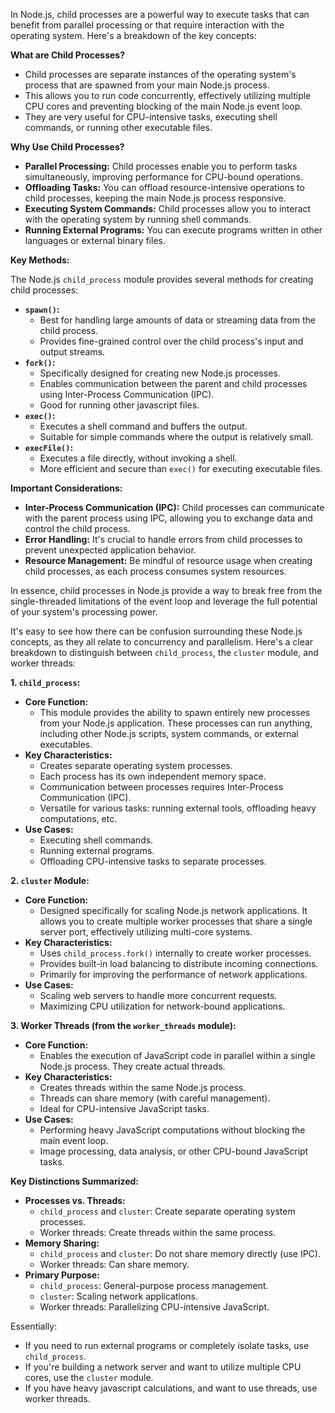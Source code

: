 In Node.js, child processes are a powerful way to execute tasks that can benefit from parallel processing or that require interaction with the operating system. Here's a breakdown of the key concepts:

**What are Child Processes?**

* Child processes are separate instances of the operating system's process that are spawned from your main Node.js process.
* This allows you to run code concurrently, effectively utilizing multiple CPU cores and preventing blocking of the main Node.js event loop.
* They are very useful for CPU-intensive tasks, executing shell commands, or running other executable files.

**Why Use Child Processes?**

* **Parallel Processing:** Child processes enable you to perform tasks simultaneously, improving performance for CPU-bound operations.
* **Offloading Tasks:** You can offload resource-intensive operations to child processes, keeping the main Node.js process responsive.
* **Executing System Commands:** Child processes allow you to interact with the operating system by running shell commands.
* **Running External Programs:** You can execute programs written in other languages or external binary files.

**Key Methods:**

The Node.js `child_process` module provides several methods for creating child processes:

* **`spawn()`:**
    * Best for handling large amounts of data or streaming data from the child process.
    * Provides fine-grained control over the child process's input and output streams.
* **`fork()`:**
    * Specifically designed for creating new Node.js processes.
    * Enables communication between the parent and child processes using Inter-Process Communication (IPC).
    * Good for running other javascript files.
* **`exec()`:**
    * Executes a shell command and buffers the output.
    * Suitable for simple commands where the output is relatively small.
* **`execFile()`:**
    * Executes a file directly, without invoking a shell.
    * More efficient and secure than `exec()` for executing executable files.

**Important Considerations:**

* **Inter-Process Communication (IPC):** Child processes can communicate with the parent process using IPC, allowing you to exchange data and control the child process.
* **Error Handling:** It's crucial to handle errors from child processes to prevent unexpected application behavior.
* **Resource Management:** Be mindful of resource usage when creating child processes, as each process consumes system resources.

In essence, child processes in Node.js provide a way to break free from the single-threaded limitations of the event loop and leverage the full potential of your system's processing power.



It's easy to see how there can be confusion surrounding these Node.js concepts, as they all relate to concurrency and parallelism. Here's a clear breakdown to distinguish between `child_process`, the `cluster` module, and worker threads:

**1. `child_process`:**

* **Core Function:**
    * This module provides the ability to spawn entirely new processes from your Node.js application. These processes can run anything, including other Node.js scripts, system commands, or external executables.
* **Key Characteristics:**
    * Creates separate operating system processes.
    * Each process has its own independent memory space.
    * Communication between processes requires Inter-Process Communication (IPC).
    * Versatile for various tasks: running external tools, offloading heavy computations, etc.
* **Use Cases:**
    * Executing shell commands.
    * Running external programs.
    * Offloading CPU-intensive tasks to separate processes.

**2. `cluster` Module:**

* **Core Function:**
    * Designed specifically for scaling Node.js network applications. It allows you to create multiple worker processes that share a single server port, effectively utilizing multi-core systems.
* **Key Characteristics:**
    * Uses `child_process.fork()` internally to create worker processes.
    * Provides built-in load balancing to distribute incoming connections.
    * Primarily for improving the performance of network applications.
* **Use Cases:**
    * Scaling web servers to handle more concurrent requests.
    * Maximizing CPU utilization for network-bound applications.

**3. Worker Threads (from the `worker_threads` module):**

* **Core Function:**
    * Enables the execution of JavaScript code in parallel within a single Node.js process. They create actual threads.
* **Key Characteristics:**
    * Creates threads within the same Node.js process.
    * Threads can share memory (with careful management).
    * Ideal for CPU-intensive JavaScript tasks.
* **Use Cases:**
    * Performing heavy JavaScript computations without blocking the main event loop.
    * Image processing, data analysis, or other CPU-bound JavaScript tasks.

**Key Distinctions Summarized:**

* **Processes vs. Threads:**
    * `child_process` and `cluster`: Create separate operating system processes.
    * Worker threads: Create threads within the same process.
* **Memory Sharing:**
    * `child_process` and `cluster`: Do not share memory directly (use IPC).
    * Worker threads: Can share memory.
* **Primary Purpose:**
    * `child_process`: General-purpose process management.
    * `cluster`: Scaling network applications.
    * Worker threads: Parallelizing CPU-intensive JavaScript.

Essentially:

* If you need to run external programs or completely isolate tasks, use `child_process`.
* If you're building a network server and want to utilize multiple CPU cores, use the `cluster` module.
* If you have heavy javascript calculations, and want to use threads, use worker threads.
